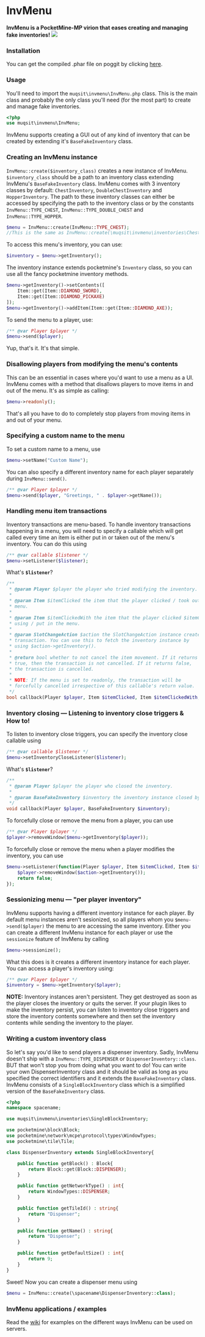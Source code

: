 # InvMenu
**InvMenu is a PocketMine-MP virion that eases creating and managing fake inventories!**
[![](https://poggit.pmmp.io/shield.state/InvMenu)](https://poggit.pmmp.io/p/InvMenu)

### Installation
You can get the compiled .phar file on poggit by clicking [here](https://poggit.pmmp.io/ci/Muqsit/InvMenu/~).

### Usage
You'll need to import the `muqsit\invmenu\InvMenu.php` class. This is the main class and probably the only class you'll need (for the most part) to create and manage fake inventories.
```php
<?php
use muqsit\invmenu\InvMenu;
```

InvMenu supports creating a GUI out of any kind of inventory that can be created by extending it's `BaseFakeInventory` class.

### Creating an InvMenu instance
`InvMenu::create($inventory_class)` creates a new instance of InvMenu. `$inventory_class` should be a path to an inventory class extending InvMenu's `BaseFakeInventory` class. InvMenu comes with 3 inventory classes by default: `ChestInventory`, `DoubleChestInventory` and `HopperInventory`. The path to these inventory classes can either be accessed by specifying the path to the inventory class or by the constants `InvMenu::TYPE_CHEST`, `InvMenu::TYPE_DOUBLE_CHEST` and `InvMenu::TYPE_HOPPER`.

```php
$menu = InvMenu::create(InvMenu::TYPE_CHEST);
//This is the same as InvMenu::create(\muqsit\invmenu\inventories\ChestInventory::class);
```

To access this menu's inventory, you can use:
```php
$inventory = $menu->getInventory();
```

The inventory instance extends pocketmine's `Inventory` class, so you can use all the fancy pocketmine inventory methods.
```php
$menu->getInventory()->setContents([
	Item::get(Item::DIAMOND_SWORD),
	Item::get(Item::DIAMOND_PICKAXE)
]);
$menu->getInventory()->addItem(Item::get(Item::DIAMOND_AXE));
```
To send the menu to a player, use:
```php
/** @var Player $player */
$menu->send($player);
```
Yup, that's it. It's that simple.

### Disallowing players from modifying the menu's contents
This can be an essential in cases where you'd want to use a menu as a UI. InvMenu comes with a method that disallows players to move items in and out of the menu. It's as simple as calling:
```php
$menu->readonly();
```
That's all you have to do to completely stop players from moving items in and out of your menu.

### Specifying a custom name to the menu
To set a custom name to a menu, use
```php
$menu->setName("Custom Name");
```
You can also specify a different inventory name for each player separately during `InvMenu::send()`.
```php
/** @var Player $player */
$menu->send($player, "Greetings, " . $player->getName());
```

### Handling menu item transactions
Inventory transactions are menu-based. To handle inventory transactions happening in a menu, you will need to specify a callable which will get called every time an item is either put in or taken out of the menu's inventory. You can do this using
```php
/** @var callable $listener */
$menu->setListener($listener);
```
What's **`$listener`**?
```php
/**
 * @param Player $player the player who tried modifying the inventory.
 *
 * @param Item $itemClicked the item that the player clicked / took out of the
 * menu.
 *
 * @param Item $itemClickedWith the item that the player clicked $itemClicked
 * using / put in the menu.
 *
 * @param SlotChangeAction $action the SlotChangeAction instance created during the
 * transaction. You can use this to fetch the inventory instance by
 * using $action->getInventory().
 *
 * @return bool whether to not cancel the item movement. If it returns
 * true, then the transaction is not cancelled. If it returns false,
 * the transaction is cancelled.
 *
 * NOTE: If the menu is set to readonly, the transaction will be
 * forcefully cancelled irrespective of this callable's return value.
 */
bool callback(Player $player, Item $itemClicked, Item $itemClickedWith, SlotChangeAction $action);
```

### Inventory closing — Listening to inventory close triggers & How to!
To listen to inventory close triggers, you can specify the inventory close callable using
```php
/** @var callable $listener */
$menu->setInventoryCloseListener($listener);
```
What's **`$listener`**?
```php
/**
 * @param Player $player the player who closed the inventory.
 *
 * @param BaseFakeInventory $inventory the inventory instance closed by the player.
 */
void callback(Player $player, BaseFakeInventory $inventory);
```
To forcefully close or remove the menu from a player, you can use
```php
/** @var Player $player */
$player->removeWindow($menu->getInventory($player));
```
To forcefully close or remove the menu when a player modifies the inventory, you can use
```php
$menu->setListener(function(Player $player, Item $itemClicked, Item $itemClickedWith, SlotChangeAction $action) : bool{
	$player->removeWindow($action->getInventory());
	return false;
});
```
### Sessionizing menu — "per player inventory"
InvMenu supports having a different inventory instance for each player. By default menu instances aren't sesionized, so all players whom you `$menu->send($player)` the menu to are accessing the same inventory. Either you can create a different InvMenu instance for each player or use the `sessionize` feature of InvMenu by calling
```php
$menu->sessionize();
```
What this does is it creates a different inventory instance for each player. You can access a player's inventory using:
```php
/** @var Player $player */
$inventory = $menu->getInventory($player);
```
**NOTE:** Inventory instances aren't persistent. They get destroyed as soon as the player closes the inventory or quits the server. If your plugin likes to make the inventory persist, you can listen to inventory close triggers and store the inventory contents somewhere and then set the inventory contents while sending the inventory to the player.

### Writing a custom inventory class
So let's say you'd like to send players a dispenser inventory. Sadly, InvMenu doesn't ship with a `InvMenu::TYPE_DISPENSER` or `DispenserInventory::class`. BUT that won't stop you from doing what you want to do! You can write your own DispenserInventory class and it should be valid as long as you specified the correct identifiers and it extends the `BaseFakeInventory` class. InvMenu consists of a `SingleBlockInventory` class which is a simplified version of the `BaseFakeInventory` class.
```php
<?php
namespace spacename;

use muqsit\invmenu\inventories\SingleBlockInventory;

use pocketmine\block\Block;
use pocketmine\network\mcpe\protocol\types\WindowTypes;
use pocketmine\tile\Tile;

class DispenserInventory extends SingleBlockInventory{

	public function getBlock() : Block{
		return Block::get(Block::DISPENSER);
	}

	public function getNetworkType() : int{
		return WindowTypes::DISPENSER;
	}

	public function getTileId() : string{
		return "Dispenser";
	}

	public function getName() : string{
		return "Dispenser";
	}

	public function getDefaultSize() : int{
		return 9;
	}
}
```
Sweet! Now you can create a dispenser menu using
```php
$menu = InvMenu::create(\spacename\DispenserInventory::class);
```

### InvMenu applications / examples
Read the [wiki](https://github.com/Muqsit/InvMenu/wiki/Examples) for examples on the different ways InvMenu can be used on servers.

